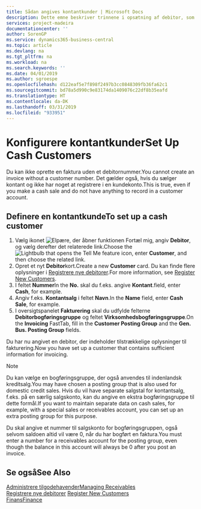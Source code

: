 ```yaml
---
title: Sådan angives kontantkunder | Microsoft Docs
description: Dette emne beskriver trinnene i opsætning af debitor, som betaler kontant.
services: project-madeira
documentationcenter: ''
author: SorenGP
ms.service: dynamics365-business-central
ms.topic: article
ms.devlang: na
ms.tgt_pltfrm: na
ms.workload: na
ms.search.keywords: ''
ms.date: 04/01/2019
ms.author: sgroespe
ms.openlocfilehash: d122eaf5e7f898f2497b3cc0848309fb36fa62c1
ms.sourcegitcommit: bd78a5d990c9e83174da1409076c22df8b35eafd
ms.translationtype: HT
ms.contentlocale: da-DK
ms.lasthandoff: 03/31/2019
ms.locfileid: "933951"
---
```

# <a name="set-up-cash-customers"></a><span data-ttu-id="a7917-103">Konfigurere kontantkunder</span><span class="sxs-lookup"><span data-stu-id="a7917-103">Set Up Cash Customers</span></span>
<span data-ttu-id="a7917-104">Du kan ikke oprette en faktura uden et debitornummer.</span><span class="sxs-lookup"><span data-stu-id="a7917-104">You cannot create an invoice without a customer number.</span></span> <span data-ttu-id="a7917-105">Det gælder også, hvis du sælger kontant og ikke har noget at registrere i en kundekonto.</span><span class="sxs-lookup"><span data-stu-id="a7917-105">This is true, even if you make a cash sale and do not have anything to record in a customer account.</span></span>  

## <a name="to-set-up-a-cash-customer"></a><span data-ttu-id="a7917-106">Definere en kontantkunde</span><span class="sxs-lookup"><span data-stu-id="a7917-106">To set up a cash customer</span></span>  
1.  <span data-ttu-id="a7917-107">Vælg ikonet ![Elpære, der åbner funktionen Fortæl mig](media/ui-search/search_small.png "Fortæl mig, hvad du vil foretage dig"), angiv **Debitor**, og vælg derefter det relaterede link.</span><span class="sxs-lookup"><span data-stu-id="a7917-107">Choose the ![Lightbulb that opens the Tell Me feature](media/ui-search/search_small.png "Tell me what you want to do") icon, enter **Customer**, and then choose the related link.</span></span>  
2.  <span data-ttu-id="a7917-108">Opret et nyt **Debitor**kort.</span><span class="sxs-lookup"><span data-stu-id="a7917-108">Create a new **Customer** card.</span></span> <span data-ttu-id="a7917-109">Du kan finde flere oplysninger i [Registrere nye debitorer](sales-how-register-new-customers.md).</span><span class="sxs-lookup"><span data-stu-id="a7917-109">For more information, see [Register New Customers](sales-how-register-new-customers.md).</span></span>
3.  <span data-ttu-id="a7917-110">I feltet **Nummer**</span><span class="sxs-lookup"><span data-stu-id="a7917-110">In the **No.**</span></span> <span data-ttu-id="a7917-111">skal du f.eks. angive **Kontant**.</span><span class="sxs-lookup"><span data-stu-id="a7917-111">field, enter **Cash**, for example.</span></span>  
4.  <span data-ttu-id="a7917-112">Angiv f.eks. **Kontantsalg** i feltet **Navn**.</span><span class="sxs-lookup"><span data-stu-id="a7917-112">In the **Name** field, enter **Cash Sale**, for example.</span></span>  
5.  <span data-ttu-id="a7917-113">I oversigtspanelet **Fakturering** skal du udfylde felterne **Debitorbogføringsgruppe** og feltet **Virksomhedsbogføringsgruppe**.</span><span class="sxs-lookup"><span data-stu-id="a7917-113">On the **Invoicing** FastTab, fill in the **Customer Posting Group** and the **Gen. Bus. Posting Group** fields.</span></span>  

 <span data-ttu-id="a7917-114">Du har nu angivet en debitor, der indeholder tilstrækkelige oplysninger til fakturering.</span><span class="sxs-lookup"><span data-stu-id="a7917-114">Now you have set up a customer that contains sufficient information for invoicing.</span></span>  

> [!NOTE]  
>  <span data-ttu-id="a7917-115">Du kan vælge en bogføringsgruppe, der også anvendes til indenlandsk kreditsalg.</span><span class="sxs-lookup"><span data-stu-id="a7917-115">You may have chosen a posting group that is also used for domestic credit sales.</span></span> <span data-ttu-id="a7917-116">Hvis du vil have separate salgstal for kontantsalg, f.eks. på en særlig salgskonto, kan du angive en ekstra bogføringsgruppe til dette formål.</span><span class="sxs-lookup"><span data-stu-id="a7917-116">If you want to maintain separate data on cash sales, for example, with a special sales or receivables account, you can set up an extra posting group for this purpose.</span></span>  
>   
>  <span data-ttu-id="a7917-117">Du skal angive et nummer til salgskonto for bogføringsgruppen, også selvom saldoen altid vil være 0, når du har bogført en faktura.</span><span class="sxs-lookup"><span data-stu-id="a7917-117">You must enter a number for a receivables account for the posting group, even though the balance in this account will always be 0 after you post an invoice.</span></span>  

## <a name="see-also"></a><span data-ttu-id="a7917-118">Se også</span><span class="sxs-lookup"><span data-stu-id="a7917-118">See Also</span></span>
[<span data-ttu-id="a7917-119">Administrere tilgodehavender</span><span class="sxs-lookup"><span data-stu-id="a7917-119">Managing Receivables</span></span>](receivables-manage-receivables.md)  
<span data-ttu-id="a7917-120">[Registrere nye debitorer](sales-how-register-new-customers.md)  </span><span class="sxs-lookup"><span data-stu-id="a7917-120">[Register New Customers](sales-how-register-new-customers.md)  </span></span>  
[<span data-ttu-id="a7917-121">Finans</span><span class="sxs-lookup"><span data-stu-id="a7917-121">Finance</span></span>](finance.md)  

